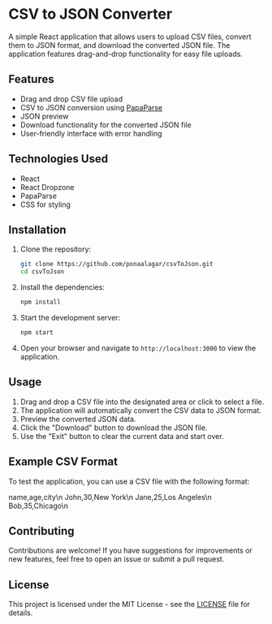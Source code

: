 # CSV to JSON Converter

A simple React application that allows users to upload CSV files, convert them to JSON format, and download the converted JSON file. The application features drag-and-drop functionality for easy file uploads.

## Features

- Drag and drop CSV file upload
- CSV to JSON conversion using [PapaParse](https://www.papaparse.com/)
- JSON preview
- Download functionality for the converted JSON file
- User-friendly interface with error handling

## Technologies Used

- React
- React Dropzone
- PapaParse
- CSS for styling

## Installation

1. Clone the repository:

   ```bash
   git clone https://github.com/ponaalagar/csvToJson.git
   cd csvToJson
   ```

2. Install the dependencies:

   ```bash
   npm install
   ```

3. Start the development server:

   ```bash
   npm start
   ```

4. Open your browser and navigate to `http://localhost:3000` to view the application.

## Usage

1. Drag and drop a CSV file into the designated area or click to select a file.
2. The application will automatically convert the CSV data to JSON format.
3. Preview the converted JSON data.
4. Click the "Download" button to download the JSON file.
5. Use the "Exit" button to clear the current data and start over.

## Example CSV Format

To test the application, you can use a CSV file with the following format:

name,age,city\n
John,30,New York\n
Jane,25,Los Angeles\n
Bob,35,Chicago\n
## Contributing

Contributions are welcome! If you have suggestions for improvements or new features, feel free to open an issue or submit a pull request.

## License

This project is licensed under the MIT License - see the [LICENSE](LICENSE) file for details.

